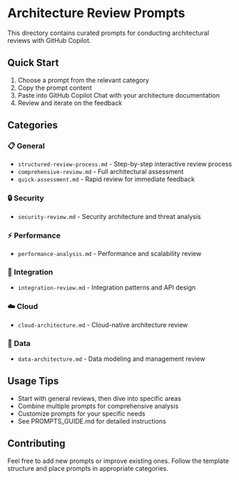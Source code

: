 # Architecture Review Prompts

This directory contains curated prompts for conducting architectural reviews with GitHub Copilot.

## Quick Start
1. Choose a prompt from the relevant category
2. Copy the prompt content
3. Paste into GitHub Copilot Chat with your architecture documentation
4. Review and iterate on the feedback

## Categories

### 📋 General
- `structured-review-process.md` - Step-by-step interactive review process
- `comprehensive-review.md` - Full architectural assessment
- `quick-assessment.md` - Rapid review for immediate feedback

### 🔒 Security
- `security-review.md` - Security architecture and threat analysis

### ⚡ Performance
- `performance-analysis.md` - Performance and scalability review

### 🔌 Integration
- `integration-review.md` - Integration patterns and API design

### ☁️ Cloud
- `cloud-architecture.md` - Cloud-native architecture review

### 💾 Data
- `data-architecture.md` - Data modeling and management review

## Usage Tips
- Start with general reviews, then dive into specific areas
- Combine multiple prompts for comprehensive analysis
- Customize prompts for your specific needs
- See PROMPTS_GUIDE.md for detailed instructions

## Contributing
Feel free to add new prompts or improve existing ones. Follow the template structure and place prompts in appropriate categories.